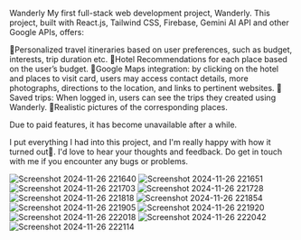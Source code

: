 Wanderly
My first full-stack web development project, Wanderly. This project, built with React.js, Tailwind CSS, Firebase, Gemini AI API and other Google APIs, offers:

📍Personalized travel itineraries based on user preferences, such as budget, interests, trip duration etc.
📍Hotel Recommendations for each place based on the user’s budget.
📍Google Maps integration: by clicking on the hotel and places to visit card, users may access contact details, more photographs, directions to the location, and links to pertinent websites.
📍Saved trips: When logged in, users can see the trips they created using Wanderly.
📍Realistic pictures of the corresponding places.

Due to paid features, it has become unavailable after a while.

I put everything I had into this project, and I'm really happy with how it turned out🫶.  I'd love to hear your thoughts and feedback. Do get in touch with me if you encounter any bugs or problems.

![Screenshot 2024-11-26 221640](https://github.com/user-attachments/assets/6530b224-ba2b-4c42-90b4-1be79aa1dca5)
![Screenshot 2024-11-26 221651](https://github.com/user-attachments/assets/6c2a59c0-167a-434e-b5fc-22d981a46b1c)
![Screenshot 2024-11-26 221703](https://github.com/user-attachments/assets/cd8be3e8-a711-4899-b840-4638a38ea47b)
![Screenshot 2024-11-26 221728](https://github.com/user-attachments/assets/5896b351-f60e-4fc8-8b7b-778cd0059d7a)
![Screenshot 2024-11-26 221818](https://github.com/user-attachments/assets/efd5d800-a85b-422e-8ea1-20efd4ea2f3a)
![Screenshot 2024-11-26 221854](https://github.com/user-attachments/assets/34141a4d-d996-4501-821f-c1a85aacf0ec)
![Screenshot 2024-11-26 221905](https://github.com/user-attachments/assets/71c7f95c-3574-4156-b4c2-71e3f13810de)
![Screenshot 2024-11-26 221920](https://github.com/user-attachments/assets/bf795575-770b-463a-b166-f289f00cc1b8)
![Screenshot 2024-11-26 222018](https://github.com/user-attachments/assets/1289a78e-848d-4b38-84bb-745b74ef8112)
![Screenshot 2024-11-26 222042](https://github.com/user-attachments/assets/9f42298d-a7f8-4dd6-8c5b-10a93ce57bb7)
![Screenshot 2024-11-26 222114](https://github.com/user-attachments/assets/d19d9b3b-a7c0-43ed-8be1-32e80fb431c1)
